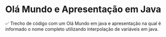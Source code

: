 # Olá Mundo e Apresentação em Java

✅ Trecho de código com um Olá Mundo em java e apresentação na qual é informado o nome completo utilizando interpolação de variáveis em java.
